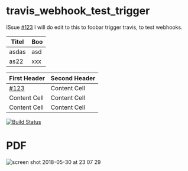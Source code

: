 # travis_webhook_test_trigger

ISsue [#123](#pdf)
I will do edit to this to foobar trigger travis, to test webhooks.    

| Titel | Boo |
| ----- | ---- |
| asdas | asd | 
| as22 | xxx |


| First Header  | Second Header |
| ------------- | --- |
| [#123](#pdf)  |            Content Cell  |
| Content Cell  | Content Cell  |
| Content Cell  | Content Cell  |




[![Build Status](https://travis-ci.org/luckydonald/travis_webhook_test_trigger.svg?branch=master)](https://travis-ci.org/luckydonald/travis_webhook_test_trigger) 

# PDF

![screen shot 2018-05-30 at 23 07 29](https://user-images.githubusercontent.com/2737108/40747684-5633647e-645e-11e8-9648-e53dd4200fa6.png)
